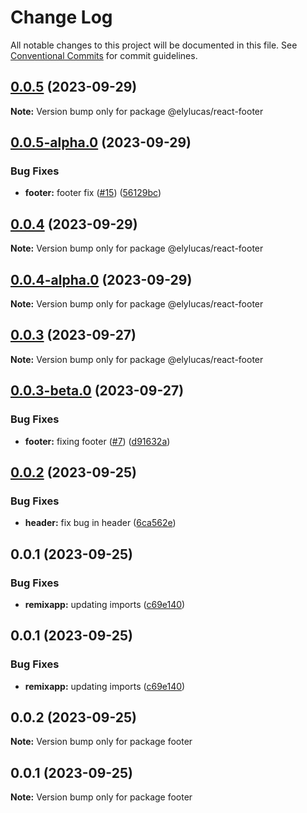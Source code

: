 # Change Log

All notable changes to this project will be documented in this file.
See [Conventional Commits](https://conventionalcommits.org) for commit guidelines.

## [0.0.5](https://github.com/elylucas/lerna-getting-started/compare/@elylucas/react-footer@0.0.5-alpha.0...@elylucas/react-footer@0.0.5) (2023-09-29)

**Note:** Version bump only for package @elylucas/react-footer





## [0.0.5-alpha.0](https://github.com/elylucas/lerna-getting-started/compare/@elylucas/react-footer@0.0.4...@elylucas/react-footer@0.0.5-alpha.0) (2023-09-29)


### Bug Fixes

* **footer:** footer fix ([#15](https://github.com/elylucas/lerna-getting-started/issues/15)) ([56129bc](https://github.com/elylucas/lerna-getting-started/commit/56129bc9c03489059e938ae5173dd6dd306c42ac))





## [0.0.4](https://github.com/elylucas/lerna-getting-started/compare/@elylucas/react-footer@0.0.4-alpha.0...@elylucas/react-footer@0.0.4) (2023-09-29)

**Note:** Version bump only for package @elylucas/react-footer





## [0.0.4-alpha.0](https://github.com/elylucas/lerna-getting-started/compare/@elylucas/react-footer@0.0.3-beta.0...@elylucas/react-footer@0.0.4-alpha.0) (2023-09-29)

**Note:** Version bump only for package @elylucas/react-footer





## [0.0.3](https://github.com/elylucas/lerna-getting-started/compare/@elylucas/react-footer@0.0.3-beta.0...@elylucas/react-footer@0.0.3) (2023-09-27)

**Note:** Version bump only for package @elylucas/react-footer





## [0.0.3-beta.0](https://github.com/elylucas/lerna-getting-started/compare/@elylucas/react-footer@0.0.2...@elylucas/react-footer@0.0.3-beta.0) (2023-09-27)


### Bug Fixes

* **footer:** fixing footer ([#7](https://github.com/elylucas/lerna-getting-started/issues/7)) ([d91632a](https://github.com/elylucas/lerna-getting-started/commit/d91632af8573f502b1b0d6af21a3a4311389ab1b))





## [0.0.2](https://github.com/elylucas/lerna-getting-started/compare/@elylucas/react-footer@0.0.1...@elylucas/react-footer@0.0.2) (2023-09-25)


### Bug Fixes

* **header:** fix bug in header ([6ca562e](https://github.com/elylucas/lerna-getting-started/commit/6ca562e761e54d4afc461a375c1cb34deba57db5))





## 0.0.1 (2023-09-25)


### Bug Fixes

* **remixapp:** updating imports ([c69e140](https://github.com/elylucas/lerna-getting-started/commit/c69e140fae3be466e67d4d63001dfb34746670fd))





## 0.0.1 (2023-09-25)


### Bug Fixes

* **remixapp:** updating imports ([c69e140](https://github.com/elylucas/lerna-getting-started/commit/c69e140fae3be466e67d4d63001dfb34746670fd))





## 0.0.2 (2023-09-25)

**Note:** Version bump only for package footer





## 0.0.1 (2023-09-25)

**Note:** Version bump only for package footer
